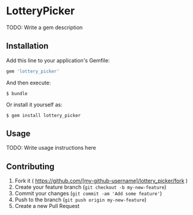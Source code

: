 # LotteryPicker

TODO: Write a gem description

## Installation

Add this line to your application's Gemfile:

```ruby
gem 'lottery_picker'
```

And then execute:

    $ bundle

Or install it yourself as:

    $ gem install lottery_picker

## Usage

TODO: Write usage instructions here

## Contributing

1. Fork it ( https://github.com/[my-github-username]/lottery_picker/fork )
2. Create your feature branch (`git checkout -b my-new-feature`)
3. Commit your changes (`git commit -am 'Add some feature'`)
4. Push to the branch (`git push origin my-new-feature`)
5. Create a new Pull Request
